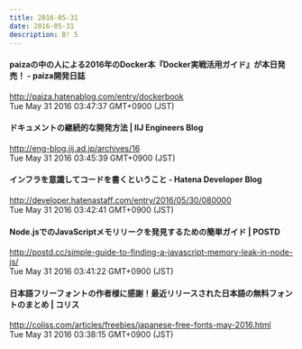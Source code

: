 ```yaml
---
title: 2016-05-31
date: 2016-05-31
description: B! 5
---
```


#### paizaの中の人による2016年のDocker本『Docker実戦活用ガイド』が本日発売！ - paiza開発日誌
http://paiza.hatenablog.com/entry/dockerbook<br>
Tue May 31 2016 03:47:37 GMT+0900 (JST)<br>


#### ドキュメントの継続的な開発方法 | IIJ Engineers Blog
http://eng-blog.iij.ad.jp/archives/16<br>
Tue May 31 2016 03:45:39 GMT+0900 (JST)<br>


#### インフラを意識してコードを書くということ - Hatena Developer Blog
http://developer.hatenastaff.com/entry/2016/05/30/080000<br>
Tue May 31 2016 03:42:41 GMT+0900 (JST)<br>


#### Node.jsでのJavaScriptメモリリークを発見するための簡単ガイド | POSTD
http://postd.cc/simple-guide-to-finding-a-javascript-memory-leak-in-node-js/<br>
Tue May 31 2016 03:41:22 GMT+0900 (JST)<br>


####   日本語フリーフォントの作者様に感謝！最近リリースされた日本語の無料フォントのまとめ | コリス
http://coliss.com/articles/freebies/japanese-free-fonts-may-2016.html<br>
Tue May 31 2016 03:38:15 GMT+0900 (JST)<br>


